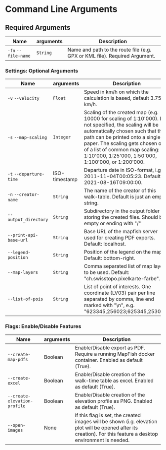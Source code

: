 # Command Line Arguments

## Required Arguments

| Name                | arguments | Description                                                                |
|---------------------|-----------|----------------------------------------------------------------------------|
| `-fn` `--file-name` | `String`  | Name and path to the route file (e.g. GPX or KML file). Required Argument. |

### Settings: Optional Arguments

| Name                    | arguments     | Description                                                                                                                                                                                                                                                                                               |
|-------------------------|---------------|-----------------------------------------------------------------------------------------------------------------------------------------------------------------------------------------------------------------------------------------------------------------------------------------------------------|
| `-v` `--velocity`       | `Float`       | Speed in km/h on which the calculation is based, default 3.75 km/h.                                                                                                                                                                                                                                       |
| `-s` `--map-scaling`    | `Integer`     | Scaling of the created map (e.g. 10000 for scaling of 1:10'000). If not specified, the scaling will be automatically chosen such that the path can be printed onto a single A4 paper. The scaling gets chosen out of a list of common map scaling: 1:10'000, 1:25'000, 1:50'000, 1:100'000, or 1:200'000. |
| `-t` `--departure-time` | ISO-timestamp | Departure date in ISO-format, i.g. 2011-11-04T00:05:23. Default 2021-08-16T09:00:00.                                                                                                                                                                                                                      |
| `-n` `--creator-name`   | `String`      | The name of the creator of this walk-table. Default is just an empty string.                                                                                                                                                                                                                              |
| `--output_directory`    | `String`      | Subdirectory in the output folder for storing the created files. Should be empty or ending with "/"                                                                                                                                                                                                       |
| `--print-api-base-url`  | `String`      | Base URL of the mapfish server used for creating PDF exports. Default: localhost.                                                                                                                                                                                                                         |
| `--legend-position`     | `String`      | Position of the legend on the map. Default: bottom-right.                                                                                                                                                                                                                                                 |
| `--map-layers`          | `String`      | Comma separated list of map layers to be used. Default: "ch.swisstopo.pixelkarte-farbe".                                                                                                                                                                                                                  |
| `--list-of-pois`        | `String`      | List of point of interests. One coordinate (LV03) pair per line separated by comma, line end marked with "\n", e.g. "623345,256023;625345,253023"                                                                                                                                                         | 

### Flags: Enable/Disable Features

| Name                         | arguments | Description                                                                                                                                                      |
|------------------------------|-----------|------------------------------------------------------------------------------------------------------------------------------------------------------------------|
| `--create-map-pdfs`          | Boolean   | Enable/Disable export as PDF. Require a running MapFish docker container. Enabled as default (True).                                                             |
| `--create-excel`             | Boolean   | Enable/Disable creation of the walk-time table as excel. Enabled as default (True).                                                                              |
| `--create-elevation-profile` | Boolean   | Enable/Disable creation of the elevation profile as PNG. Enabled as default (True).                                                                              |
| `--open-images`              | None      | If this flag is set, the created images will be shown (i.g. elevation plot will be opened after its creation). For this feature a desktop environment is needed. |
